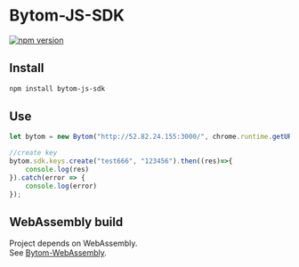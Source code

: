 # Bytom-JS-SDK
[![npm version](https://img.shields.io/npm/v/bytom-js-sdk.svg?style=flat-square)](https://www.npmjs.com/package/bytom-js-sdk)

## Install

``` bash
npm install bytom-js-sdk
```

## Use

```javascript
let bytom = new Bytom("http://52.82.24.155:3000/", chrome.runtime.getURL("main.wasm"));

//create key
bytom.sdk.keys.create("test666", "123456").then((res)=>{
    console.log(res)
}).catch(error => {
    console.log(error)
});
```

## WebAssembly build

Project depends on WebAssembly. \
See [Bytom-WebAssembly](https://github.com/Bytom-Community/Bytom-WebAssembly).